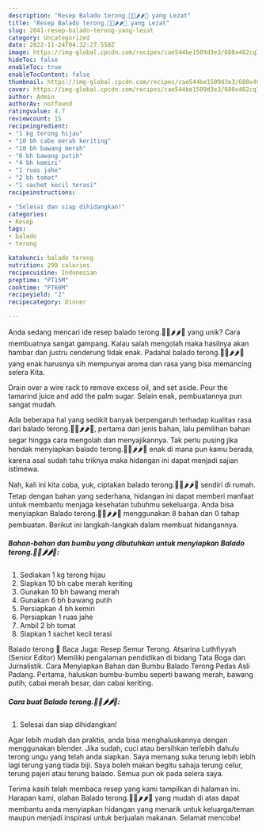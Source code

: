 ```yaml
---
description: "Resep Balado terong.🍆🍆🌶🌶🍅 yang Lezat"
title: "Resep Balado terong.🍆🍆🌶🌶🍅 yang Lezat"
slug: 2041-resep-balado-terong-yang-lezat
category: Uncategorized
date: 2022-11-24T04:32:27.558Z
image: https://img-global.cpcdn.com/recipes/cae544be1509d3e3/680x482cq70/balado-terong-foto-resep-utama.jpg
hideToc: false
enableToc: true
enableTocContent: false
thumbnail: https://img-global.cpcdn.com/recipes/cae544be1509d3e3/680x482cq70/balado-terong-foto-resep-utama.jpg
cover: https://img-global.cpcdn.com/recipes/cae544be1509d3e3/680x482cq70/balado-terong-foto-resep-utama.jpg
author: Admin
authorAv: notfound
ratingvalue: 4.7
reviewcount: 15
recipeingredient:
- "1 kg terong hijau"
- "10 bh cabe merah keriting"
- "10 bh bawang merah"
- "6 bh bawang putih"
- "4 bh kemiri"
- "1 ruas jahe"
- "2 bh tomat"
- "1 sachet kecil terasi"
recipeinstructions:

- "Selesai dan siap dihidangkan!"
categories:
- Resep
tags:
- balado
- terong

katakunci: balado terong 
nutrition: 299 calories
recipecuisine: Indonesian
preptime: "PT15M"
cooktime: "PT60M"
recipeyield: "2"
recipecategory: Dinner

---
```





Anda sedang mencari ide resep balado terong.🍆🍆🌶🌶🍅 yang unik? Cara membuatnya sangat gampang. Kalau salah mengolah maka hasilnya akan hambar dan justru cenderung tidak enak. Padahal balado terong.🍆🍆🌶🌶🍅 yang enak harusnya sih mempunyai aroma dan rasa yang bisa memancing selera Kita.





Drain over a wire rack to remove excess oil, and set aside. Pour the tamarind juice and add the palm sugar. Selain enak, pembuatannya pun sangat mudah.

Ada beberapa hal yang sedikit banyak berpengaruh terhadap kualitas rasa dari balado terong.🍆🍆🌶🌶🍅, pertama dari jenis bahan, lalu pemilihan bahan segar hingga cara mengolah dan menyajikannya. Tak perlu pusing jika hendak menyiapkan balado terong.🍆🍆🌶🌶🍅 enak di mana pun kamu berada, karena asal sudah tahu triknya maka hidangan ini dapat menjadi sajian istimewa.






Nah, kali ini kita coba, yuk, ciptakan balado terong.🍆🍆🌶🌶🍅 sendiri di rumah. Tetap dengan bahan yang sederhana, hidangan ini dapat memberi manfaat untuk membantu menjaga kesehatan tubuhmu sekeluarga. Anda bisa menyiapkan Balado terong.🍆🍆🌶🌶🍅 menggunakan 8 bahan dan 0 tahap pembuatan. Berikut ini langkah-langkah dalam membuat hidangannya.

<!--inarticleads1-->

##### Bahan-bahan dan bumbu yang dibutuhkan untuk menyiapkan Balado terong.🍆🍆🌶🌶🍅:

1. Sediakan 1 kg terong hijau
1. Siapkan 10 bh cabe merah keriting
1. Gunakan 10 bh bawang merah
1. Gunakan 6 bh bawang putih
1. Persiapkan 4 bh kemiri
1. Persiapkan 1 ruas jahe
1. Ambil 2 bh tomat
1. Siapkan 1 sachet kecil terasi


Balado terong 🍆 Baca Juga: Resep Semur Terong. Atsarina Luthfiyyah (Senior Editor) Memiliki pengalaman pendidikan di bidang Tata Boga dan Jurnalistik. Cara Menyiapkan Bahan dan Bumbu Balado Terong Pedas Asli Padang. Pertama, haluskan bumbu-bumbu seperti bawang merah, bawang putih, cabai merah besar, dan cabai keriting. 

<!--inarticleads2-->

##### Cara buat Balado terong.🍆🍆🌶🌶🍅:


1. Selesai dan siap dihidangkan!

Agar lebih mudah dan praktis, anda bisa menghaluskannya dengan menggunakan blender. Jika sudah, cuci atau bersihkan terlebih dahulu terong ungu yang telah anda siapkan. Saya memang suka terung lebih lebih lagi terung yang tiada biji. Saya boleh makan begitu sahaja terung celur, terung pajeri atau terung balado. Semua pun ok pada selera saya. 

Terima kasih telah membaca resep yang kami tampilkan di halaman ini. Harapan kami, olahan Balado terong.🍆🍆🌶🌶🍅 yang mudah di atas dapat membantu anda menyiapkan hidangan yang menarik untuk keluarga/teman maupun menjadi inspirasi untuk berjualan makanan. Selamat mencoba!
